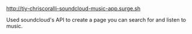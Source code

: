 http://tiy-chriscoralli-soundcloud-music-app.surge.sh

Used soundcloud's API to create a page you can search for and listen to music.

